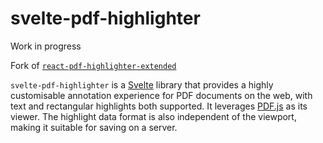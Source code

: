 # svelte-pdf-highlighter

Work in progress

Fork of [`react-pdf-highlighter-extended`](https://github.com/DanielArnould/react-pdf-highlighter-extended)

`svelte-pdf-highlighter` is a [Svelte](https://svelte.dev/) library that provides a highly customisable annotation experience for PDF documents on the web, with text and rectangular highlights both supported. It leverages [PDF.js](https://github.com/mozilla/pdf.js) as its viewer. The highlight data format is also independent of the viewport, making it suitable for saving on a server.

